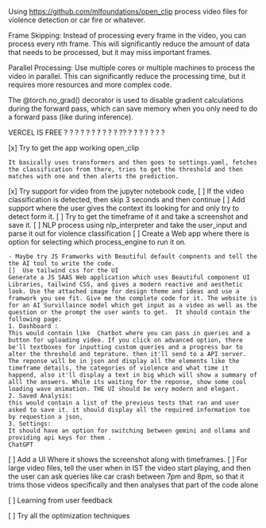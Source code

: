 Using https://github.com/mlfoundations/open_clip process video files for violence detection or car fire or whatever. 


Frame Skipping: Instead of processing every frame in the video, you can process every nth frame. This will significantly reduce the amount of data that needs to be processed, but it may miss important frames.

Parallel Processing: Use multiple cores or multiple machines to process the video in parallel. This can significantly reduce the processing time, but it requires more resources and more complex code.

The @torch.no_grad() decorator is used to disable gradient calculations during the forward pass, which can save memory when you only need to do a forward pass (like during inference).


VERCEL IS FREE ? ? ? ? ? ? ? ? ? ?  ?? ? ? ? ? ? ? ?

[x] Try to get the app working open_clip
	
	It basically uses transformers and then goes to settings.yaml, fetches the classification from there, tries to get the threshold and then matches with one and then alerts the prediction.

[x] Try support for video from the jupyter notebook code,
[ ] If the video classification is detected, then skip 3 seconds and then continue
[ ] Add support where the user gives the context its looking for and only try to detect form it.
[ ] Try to get the timeframe of it and take a screenshot and save it. 
[ ] NLP process using nlp_interpreter and take the user_input and parse it out for violence classification
[ ] Create a Web app where there is option for selecting which process_engine to run it on.
	
	- Maybe try JS Framworks with Beautiful default compnents and tell the the AI tool to write the code.
	[] 	Use tailwind css for the UI
	Generate a JS SAAS Web application which uses Beautiful component UI Libraries, tailwind CSS, and gives a modern reactive and aesthetic look. Use the attached image for design theme and ideas and use a framwork you see fit. Give me the complete code for it. The website is for an AI Survillaince model which get input as a video as well as the question or the prompt the user wants to get.  It should contain the following page:
	1. Dashboard :
	This would contain like  Chatbot where you can pass in queries and a button for uploading video. If you click on advanced option, there be'll textboxes for inputting custom queries and a progress bar to alter the threshold and teprature. then it'll send to a API server. The reponse will be in json and display all the elements like the timeframe details, the categories of violence and what time it happend, also it'll display a text in big which will show a summary of alll the answers. While its waiting for the reponse, show some cool loading wave animation. THE UI should be very modern and elegant. 
	2. Saved Analysis:
	this would contain a list of the previous tests that ran and user asked to save it. it should display all the required information too by requestion a json,
	3. Settings:
	It should have an option for switching between gemini and ollama and providing api keys for them . 
	ChatGPT


[ ] Add a UI Where it shows the screenshot along with timeframes.
[ ] For large video files, tell the user when in IST the video start playing, and then the user can ask queries like car crash between 7pm and 8pm, so that it trims those videos specifically and then analyses that part of the code alone 


[ ] Learning from user feedback

[ ] Try all the optimization techniques 
